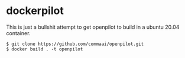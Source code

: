 # dockerpilot

This is just a bullshit attempt to get openpilot to build in a ubuntu 20.04 container.

```
$ git clone https://github.com/commaai/openpilot.git
$ docker build . -t openpilot
```
